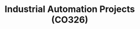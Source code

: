 ---
layout: project_cat
title: Industrial Automation Projects (CO326)
nav_order: 5
permalink: /co326/
has_children: true

code: co326
type: COURSE
parent: Home
has_toc: true
search_exclude: true

default_thumb_image: /data/categories/co326/thumbnail.jpg
description: This section contains projects conducted as a partial requirement to complete the course CO326. The timeline for the project is semester 6 (second semester of the third year) of the undergraduate. The main objective of this is to give students a hand on experience of Industrial Communication Networks.
---